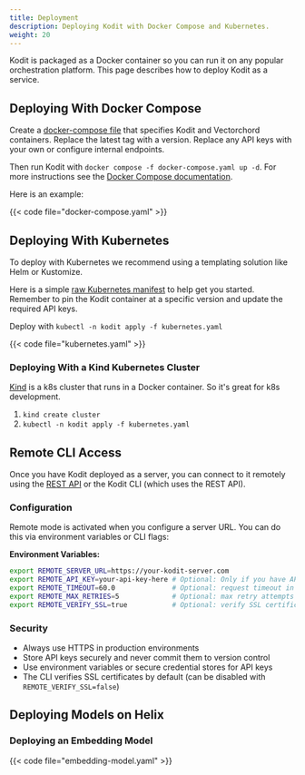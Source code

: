 ```yaml
---
title: Deployment
description: Deploying Kodit with Docker Compose and Kubernetes.
weight: 20
---
```


Kodit is packaged as a Docker container so you can run it on any popular orchestration platform. This page describes how to deploy Kodit as a service.

## Deploying With Docker Compose

Create a [docker-compose file](https://github.com/helixml/kodit/tree/main/docs/reference/deployment/docker-compose.yaml) that specifies Kodit and Vectorchord containers. Replace the latest tag with a version. Replace any API keys with your own or configure internal endpoints.

Then run Kodit with `docker compose -f docker-compose.yaml up -d`. For more instructions see the [Docker Compose documentation](https://docs.docker.com/compose/).

Here is an example:

{{< code file="docker-compose.yaml" >}}

## Deploying With Kubernetes

To deploy with Kubernetes we recommend using a templating solution like Helm or Kustomize.

Here is a simple [raw Kubernetes manifest](https://github.com/helixml/kodit/tree/main/docs/reference/deployment/kubernetes.yaml) to help get you started. Remember to pin the Kodit container at a specific version and update the required API keys.

Deploy with `kubectl -n kodit apply -f kubernetes.yaml`

{{< code file="kubernetes.yaml" >}}

### Deploying With a Kind Kubernetes Cluster

[Kind](https://kind.sigs.k8s.io/) is a k8s cluster that runs in a Docker container. So it's great for k8s development.

1. `kind create cluster`
2. `kubectl -n kodit apply -f kubernetes.yaml`

## Remote CLI Access

Once you have Kodit deployed as a server, you can connect to it remotely using the [REST
API](../api/index.md) or the Kodit CLI (which uses the REST API).

### Configuration

Remote mode is activated when you configure a server URL. You can do this via environment variables or CLI flags:

**Environment Variables:**

```bash
export REMOTE_SERVER_URL=https://your-kodit-server.com
export REMOTE_API_KEY=your-api-key-here # Optional: Only if you have API key's enabled
export REMOTE_TIMEOUT=60.0              # Optional: request timeout in seconds
export REMOTE_MAX_RETRIES=5             # Optional: max retry attempts
export REMOTE_VERIFY_SSL=true           # Optional: verify SSL certificates
```

### Security

- Always use HTTPS in production environments
- Store API keys securely and never commit them to version control
- Use environment variables or secure credential stores for API keys
- The CLI verifies SSL certificates by default (can be disabled with `REMOTE_VERIFY_SSL=false`)

## Deploying Models on Helix

### Deploying an Embedding Model

{{< code file="embedding-model.yaml" >}}
